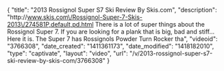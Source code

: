 {
    "title": "2013 Rossignol Super S7 Ski Review By Skis.com",
    "description": "http:\/\/www.skis.com\/Rossignol-Super-7-Skis-2013\/274581P,default,pd.html  There is a lot of super things about the Rossignol Super 7. If you are looking for a plank that is big, bad and stiff... Here it is. The Super 7 has Rossignols Powder Turn Rocker tha",
    "videoid": "3766308",
    "date_created": "1411361173",
    "date_modified": "1418182010",
    "type": "captivate",
    "layout": "video",
    "url": "\/v\/2013-rossignol-super-s7-ski-review-by-skis-com\/3766308"
}